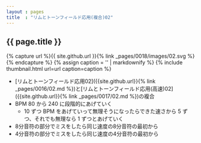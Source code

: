 ```yaml
---
layout : pages
title  : "リムとトーンフィールド応用(複合)02"
---
```


## {{ page.title }}

{% capture url %}{{ site.github.url }}{% link _pages/0018/images/02.svg %}{% endcapture %}
{% assign caption = '' | markdownify %}
{% include thumbnail.html url=url caption=caption %}

* [リムとトーンフィールド応用02]({{site.github.url}}{% link _pages/0016/02.md %})と[リムとトーンフィールド応用(高速)02]({{site.github.url}}{% link _pages/0017/02.md %})の複合
* BPM 80 から 240 に段階的にあげていく
  * 10 ずつ BPM をあげていって無理そうになったらできた速さから 5 ずつ、それでも無理なら 1 ずつとあげていく
* 8分音符の部分でミスをしたら同じ速度の8分音符の最初から
* 4分音符の部分でミスをしたら同じ速度の4分音符の最初から